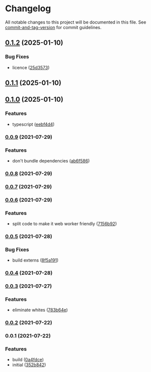 # Changelog

All notable changes to this project will be documented in this file. See [commit-and-tag-version](https://github.com/absolute-version/commit-and-tag-version) for commit guidelines.

## [0.1.2](https://github.com/Liquid-JS/palette/compare/v0.1.1...v0.1.2) (2025-01-10)


### Bug Fixes

* licence ([25d3573](https://github.com/Liquid-JS/palette/commit/25d357353b26f5149b50d01f932011d9047a6a60))

## [0.1.1](https://github.com/Liquid-JS/palette/compare/v0.1.0...v0.1.1) (2025-01-10)

## [0.1.0](https://github.com/Liquid-JS/palette/compare/v0.0.9...v0.1.0) (2025-01-10)


### Features

* typescript ([eebf4d4](https://github.com/Liquid-JS/palette/commit/eebf4d422f9fcd40545cf0122d85ffbd48252b6b))

### [0.0.9](https://github.com/Liquid-JS/palette/compare/v0.0.8...v0.0.9) (2021-07-29)


### Features

* don't bundle dependencies ([ab6f586](https://github.com/Liquid-JS/palette/commit/ab6f586da10305934d007ea1c3edbdd8b1912d21))

### [0.0.8](https://github.com/Liquid-JS/palette/compare/v0.0.7...v0.0.8) (2021-07-29)

### [0.0.7](https://github.com/Liquid-JS/palette/compare/v0.0.6...v0.0.7) (2021-07-29)

### [0.0.6](https://github.com/Liquid-JS/palette/compare/v0.0.5...v0.0.6) (2021-07-29)


### Features

* split code to make it web worker friendly ([7156b92](https://github.com/Liquid-JS/palette/commit/7156b929f0a603846feedfec2376753364c61426))

### [0.0.5](https://github.com/Liquid-JS/palette/compare/v0.0.4...v0.0.5) (2021-07-28)


### Bug Fixes

* build externs ([8f5a191](https://github.com/Liquid-JS/palette/commit/8f5a191046d2bf63faf705ca3fe31f06f19aac44))

### [0.0.4](https://github.com/Liquid-JS/palette/compare/v0.0.3...v0.0.4) (2021-07-28)

### [0.0.3](https://github.com/Liquid-JS/palette/compare/v0.0.2...v0.0.3) (2021-07-27)


### Features

* eliminate whites ([783b64e](https://github.com/Liquid-JS/palette/commit/783b64e7bb3d2190d817c49d81cf8bf25f83ed09))

### [0.0.2](https://github.com/Liquid-JS/palette/compare/v0.0.1...v0.0.2) (2021-07-22)

### 0.0.1 (2021-07-22)


### Features

* build ([0a4fdce](https://github.com/Liquid-JS/palette/commit/0a4fdce9e2f56047e6bf8391c12b3b022a42702a))
* initial ([352b842](https://github.com/Liquid-JS/palette/commit/352b842b95d38b0ab98a2e048c6a7a0cc9be239b))
